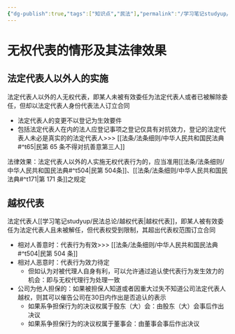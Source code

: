 ```yaml
---
{"dg-publish":true,"tags":["知识点","民法"],"permalink":"/学习笔记studyup/民法总论/无权代表/","dgPassFrontmatter":true,"created":"2024-09-16T10:51:35.122+08:00","updated":"2024-10-25T12:32:09.403+08:00"}
---
```


# 无权代表的情形及其法律效果
## 法定代表人以外人的实施
法定代表人以外的人无权代表，即某人未被有效委任为法定代表人或者已被解除委任，但却以法定代表人身份代表法人订立合同
- 法定代表人的变更不以登记为生效要件
- 包括法定代表人在内的法人应登记事项之登记仅具有对抗效力，登记的法定代表人未必是真实的的法定代表人>>> [[法条/法条细则/中华人民共和国民法典#^t65\|民第 65 条不得对抗善意第三人]]

法律效果：法定代表人以外的人实施无权代表行为的，应当准用[[法条/法条细则/中华人民共和国民法典#^t504\|民第 504条]]、[[法条/法条细则/中华人民共和国民法典#^t171\|第 171 条]]之规定
## 越权代表
法定代表人[[学习笔记studyup/民法总论/越权代表\|越权代表]]，即某人被有效委任为法定代表人且未被解任，但代表权受到限制，其超出代表权范围订立合同
- 相对人善意时：代表行为有效>>> [[法条/法条细则/中华人民共和国民法典#^t504\|民第 504 条]]
- 相对人恶意时：代表行为效力待定
	- 但如认为对被代理人自身有利，可以允许通过追认使代表行为发生效力的机会：即与无权代理行为处理一致
- 公司为他人担保的：如果被担保人知道或者因重大过失不知道公司法定代表人越权，则其可以催告公司在30日内作出是否追认的表示
	- 如果系争担保行为的决议权属于股东（大）会：由股东（大）会事后作出决议
	- 如果系争担保行为的决议权属于董事会：由董事会事后作出决议
